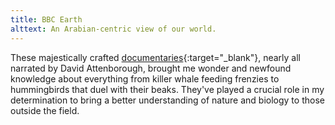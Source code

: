```yaml
---
title: BBC Earth
alttext: An Arabian-centric view of our world.
---
```


These majestically crafted [documentaries](https://www.bbcearth.com/){:target="_blank"}, nearly all narrated by David Attenborough, brought me wonder and newfound knowledge about everything from killer whale feeding frenzies to hummingbirds that duel with their beaks. They've played a crucial role in my determination to bring a better understanding of nature and biology to those outside the field.
